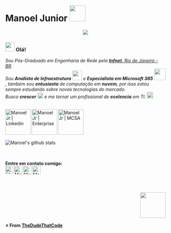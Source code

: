 # Manoel Junior <img src ="https://media.giphy.com/media/iFmXcljNHXHXm3tONG/giphy.gif" width="50px">

<div align="center"><img src="https://drive.google.com/uc?export=view&id=1oEtu4b8vS0_eiB5HkA5zxUJqJqW67dMx"></div>

### <img src="https://github.com/TheDudeThatCode/TheDudeThatCode/blob/master/Assets/Hi.gif" width="29px"> Olá!&nbsp;
<p>
  <em>
    Sou Pós-Graduado em Engenharia de Rede pela <a href="https://www.infnet.edu.br/infnet/"> <b>Infnet</b>, Rio de Janeiro - BR</a>. <br>
    Sou <b>Analista de Infraestrutura</b> <img src="https://github.com/TheDudeThatCode/TheDudeThatCode/blob/master/Assets/Developer.gif" width="30px"> e <b>Especialista em Microsoft 365</b>&nbsp;<img src="https://github.com/TheDudeThatCode/TheDudeThatCode/blob/master/Assets/Designer.gif" width="36px">, também sou <b>entusiasta</b>
    de computação em <b>nuvem</b>, por isso estou sempre estudando sobre novas tecnologias do mercado. <br>
     Busco <b>crescer</b> <img src="https://github.com/TheDudeThatCode/TheDudeThatCode/blob/master/Assets/Rocket.gif" width="18px"> e me tornar um profissional de 
    <b>ecelencia</b> em TI. <img src="https://github.com/TheDudeThatCode/TheDudeThatCode/blob/master/Assets/Medal.gif" width="20px">
  </em>  
</p>
<p>
<br>
  <a href="https://www.linkedin.com/in/mgsj2006">
    <img align="left" alt="Manoel Jr | Linkedin" width="80px" src="https://drive.google.com/uc?export=view&id=1OZBBrAUS6sMM1OvJYtY2Dh5KuyUKWgWD" />
  </a>
  <a href="https://manoti.com.br">
    <img align="left" alt="Manoel Jr | Enterprise" width="80px" src="https://drive.google.com/uc?export=view&id=1DSEA30JURw9SbqjiveADO6wj7o4u9EXD" />
   </a>
  <a href="mailto:mgsj2006@gmail.com">
    <img align="left" alt="Manoel Jr | MCSA" width="80px" src="https://drive.google.com/uc?export=view&id=1q-1CSdyZcnqVKtkMW554Nc3ACWpgKT7I" />
  </a>
</p>
<br><br><br><br>


![Manoel's github stats](https://github-readme-stats.vercel.app/api?username=mgsj2006&show_icons=true&hide_border=true)


<br>
<br>
<b> Emtre em contato comigo: </b>
<br>
  <a href="https://www.linkedin.com/in/mgsj2006">
    <img align="left" alt="Manoel Jr | Linkedin" width="24px" src="https://github.com/TheDudeThatCode/TheDudeThatCode/blob/master/Assets/Linkedin.svg" />
  </a>
  <a href="https://manoti.com.br">
    <img align="left" alt="Manoel Jr | Site" width="26px" src="https://drive.google.com/uc?export=view&id=1GQlIVzvrZua3j_CvN20Hh5O6IAU3yk1i" />
   </a>
  <a href="mailto:mgsj2006@gmail.com">
    <img align="left" alt="Manoel Jr | Email" width="26px" src="https://drive.google.com/uc?export=view&id=1dLnPlaznpB4zhFwV-USAPehvNF2hhk1O" />
  </a>
  <a href="https://t.me/mgsj2006">
    <img align="left" alt="Manoel Jr | Email" width="26px" src="https://drive.google.com/uc?export=view&id=1-KkucvYI09E5EnrH52jjwd0XjPGkYsc2" />
  </a>
<br><br><br><br>
</p>
<div align="right"><img src="https://media.giphy.com/media/13V60VgE2ED7oc/giphy.gif" width="80px"></div>


**⭐️ From [TheDudeThatCode](https://github.com/TheDudeThatCode)**
